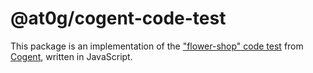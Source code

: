 # @at0g/cogent-code-test

This package is an implementation of the ["flower-shop" code test](./flower_shop.pdf) from [Cogent](https://cogent.co),
 written in JavaScript.
